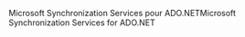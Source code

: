 <span data-ttu-id="355fb-101">Microsoft Synchronization Services pour ADO.NET</span><span class="sxs-lookup"><span data-stu-id="355fb-101">Microsoft Synchronization Services for ADO.NET</span></span>